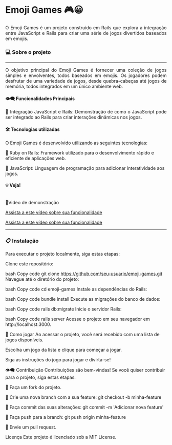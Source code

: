 # Emoji Games 🎮😀

<div align="justify">
O Emoji Games é um projeto construído em Rails que explora a integração entre JavaScript e Rails para criar uma série de jogos divertidos baseados em emojis.
</div>

### 💻 Sobre o projeto
---

<div align="justify">
O objetivo principal do Emoji Games é fornecer uma coleção de jogos simples e envolventes, todos baseados em emojis. Os jogadores podem desfrutar de uma variedade de jogos, desde quebra-cabeças até jogos de memória, todos integrados em um único ambiente web.

#### 👁️‍🗨️ Funcionalidades Principais

🔹 Integração JavaScript e Rails: Demonstração de como o JavaScript pode ser integrado ao Rails para criar interações dinâmicas nos jogos.

</div>

#### 🛠 Tecnologias utilizadas

O Emoji Games é desenvolvido utilizando as seguintes tecnologias:

🔹 Ruby on Rails: Framework utilizado para o desenvolvimento rápido e eficiente de aplicações web.

🔹 JavaScript: Linguagem de programação para adicionar interatividade aos jogos.


#### 💡 Veja!

<br>
🔹Video de demonstração



[Assista a este vídeo sobre sua funcionalidade](/video.mp4)






[Assista a este vídeo sobre sua funcionalidade](https://github.com/AngeloSouza1/Emoji-Game/public/video)

---


### 📋 Instalação
Para executar o projeto localmente, siga estas etapas:

Clone este repositório:

bash
Copy code
git clone https://github.com/seu-usuario/emoji-games.git
Navegue até o diretório do projeto:

bash
Copy code
cd emoji-games
Instale as dependências do Rails:

bash
Copy code
bundle install
Execute as migrações do banco de dados:

bash
Copy code
rails db:migrate
Inicie o servidor Rails:

bash
Copy code
rails server
Acesse o projeto em seu navegador em http://localhost:3000.

🚀 Como jogar
Ao acessar o projeto, você será recebido com uma lista de jogos disponíveis.

Escolha um jogo da lista e clique para começar a jogar.

Siga as instruções do jogo para jogar e divirta-se!

👁️‍🗨️ Contribuição
Contribuições são bem-vindas! Se você quiser contribuir para o projeto, siga estas etapas:

🔹 Faça um fork do projeto.

🔹 Crie uma nova branch com a sua feature: git checkout -b minha-feature

🔹 Faça commit das suas alterações: git commit -m 'Adicionar nova feature'

🔹 Faça push para a branch: git push origin minha-feature

🔹 Envie um pull request.

Licença
Este projeto é licenciado sob a MIT License.

